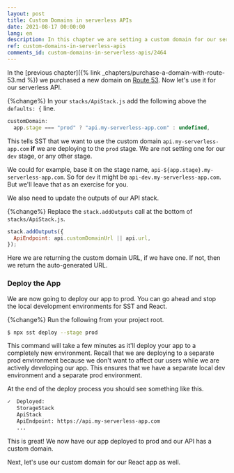 ```yaml
---
layout: post
title: Custom Domains in serverless APIs
date: 2021-08-17 00:00:00
lang: en
description: In this chapter we are setting a custom domain for our serverless API on AWS. We are using the SST Api construct to configure the custom domain.
ref: custom-domains-in-serverless-apis
comments_id: custom-domains-in-serverless-apis/2464
---
```


In the [previous chapter]({% link _chapters/purchase-a-domain-with-route-53.md %}) we purchased a new domain on [Route 53](https://aws.amazon.com/route53/). Now let's use it for our serverless API.

{%change%} In your `stacks/ApiStack.js` add the following above the `defaults: {` line.

```js
customDomain:
  app.stage === "prod" ? "api.my-serverless-app.com" : undefined,
```

This tells SST that we want to use the custom domain `api.my-serverless-app.com` **if** we are deploying to the `prod` stage. We are not setting one for our `dev` stage, or any other stage.

We could for example, base it on the stage name, `api-${app.stage}.my-serverless-app.com`. So for `dev` it might be `api-dev.my-serverless-app.com`. But we'll leave that as an exercise for you.

We also need to update the outputs of our API stack.

{%change%} Replace the `stack.addOutputs` call at the bottom of `stacks/ApiStack.js`.

```js
stack.addOutputs({
  ApiEndpoint: api.customDomainUrl || api.url,
});
```

Here we are returning the custom domain URL, if we have one. If not, then we return the auto-generated URL.

### Deploy the App

We are now going to deploy our app to prod. You can go ahead and stop the local development environments for SST and React.

{%change%} Run the following from your project root.

```bash
$ npx sst deploy --stage prod
```

This command will take a few minutes as it'll deploy your app to a completely new environment. Recall that we are deploying to a separate prod environment because we don't want to affect our users while we are actively developing our app. This ensures that we have a separate local dev environment and a separate prod environment.

At the end of the deploy process you should see something like this.

```bash
✓  Deployed:
   StorageStack
   ApiStack
   ApiEndpoint: https://api.my-serverless-app.com
   ...
```

This is great! We now have our app deployed to prod and our API has a custom domain.

Next, let's use our custom domain for our React app as well.
